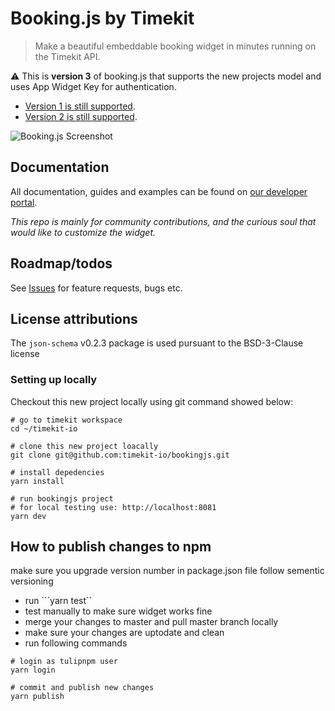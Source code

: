 # Booking.js by Timekit

> Make a beautiful embeddable booking widget in minutes running on the Timekit API.

⚠️ This is **version 3** of booking.js that supports the new projects model and uses App Widget Key for authentication. 

- [Version 1 is still supported](https://github.com/timekit-io/booking-js/tree/master-v1).
- [Version 2 is still supported](https://github.com/timekit-io/booking-js/tree/master).

![Booking.js Screenshot](misc/widget-screenshot.png)

## Documentation

All documentation, guides and examples can be found on [our developer portal](https://developers.timekit.io/v2/docs/booking-widget-v2).

*This repo is mainly for community contributions, and the curious soul that would like to customize the widget.*

## Roadmap/todos

See [Issues](https://github.com/timekit-io/booking-js/issues) for feature requests, bugs etc.

## License attributions

The `json-schema` v0.2.3 package is used pursuant to the BSD-3-Clause license

### Setting up locally

Checkout this new project locally using git command showed below:
```
# go to timekit workspace
cd ~/timekit-io

# clone this new project loacally
git clone git@github.com:timekit-io/bookingjs.git

# install depedencies
yarn install

# run bookingjs project
# for local testing use: http://localhost:8081
yarn dev
```

## How to publish changes to npm
make sure you upgrade version number in package.json file follow sementic versioning
- run ```yarn test``
- test manually to make sure widget works fine
- merge your changes to master and pull master branch locally
- make sure your changes are uptodate and clean
- run following commands

```
# login as tulipnpm user
yarn login

# commit and publish new changes
yarn publish
```